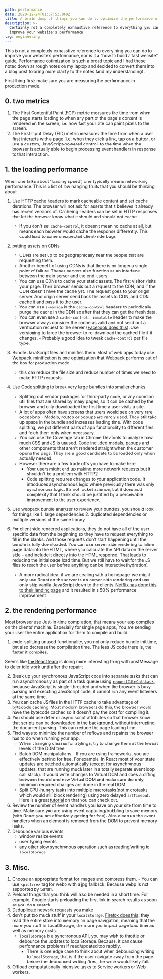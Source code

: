 ```yaml
---
path: performance
date: 2020-12-24T01:07:53.060Z
title: A brain dump of things you can do to optimize the performance of your website
description: >-
  Certainly not a completely exhaustive reference to everything you can do to
  improve your website's performance
tag: engineering
---
```


This is not a completely exhaustive reference to everything you can do to improve your website's performance, nor is it a “how to build a fast website” guide. Performance optimization is such a broad topic and I had these noted down as rough notes on my laptop and decided to convert them into a blog post to bring more clarify to the notes (and my understanding).

<div class='tip tip-left'>
<p>
First thing first: make sure you are measuring the performance in production mode.
</p>
</div>

## 0. two metrics

1. The First Contentful Paint (FCP) metric measures the time from when the page starts loading to when any part of the page's content is rendered on the screen, i.e. how fast your site can paint pixels to the screen.
2. The First Input Delay (FID) metric measures the time from when a user first interacts with a page (i.e. when they click a link, tap on a button, or use a custom, JavaScript-powered control) to the time when the browser is actually able to begin processing event handlers in response to that interaction.

## 1. the loading performance

When one talks about “loading speed”, one typically means networking performance. This is a list of low hanging fruits that you should be thinking about:

1. Use HTTP cache headers to mark cacheable content and set cache durations. The browser will not ask for assets that it believes it already has recent versions of. Cacheing headers can be set in HTTP responses that let the browser know what it should and should not cache.
   - If you don't set `cache-control`, it doesn't mean no cache at all, but means each browser would cache the response differently. This could lead to some unexpected client-side bugs
2. putting assets on CDNs

   - CDNs are set up to be geographically near the people that are requesting them.
   - Another benefit of using CDNs is that there is no longer a single point of failure. Theses servers also function as an interface between the main server and the end-users.
   - You can use CDNs to cache your static assets. The first visitor visits your page. Their browser sends out a request to the CDN, and if the CDN doesn’t have the cache yet. The request goes to your origin server. And origin server send back the assets to CDN, and CDN cache it and pass it to the user.
   - You can use `s-maxage` in the `cache-control` headers to periodically purge the cache in the CDN so after that they can get the fresh data.
   - You can even use a `cache-control: immutable` header to make the browser always consider the cache as valid and not send out a verification request to the server (<a href='https://engineering.fb.com/2017/01/26/web/this-browser-tweak-saved-60-of-requests-to-facebook/'>Facebook does this</a>). Use versioning to force the browser to re-download the cached file if it changes. - Probably a good idea to tweak `cache-control` per file type.

3. Bundle JavaScript files and minifies them. Most of web apps today use Webpack, minification is one optimization that Webpack performs out of the box for production mode
   - this can reduce the file size and reduce number of times we need to make HTTP requests.
4. Use Code splitting to break very large bundles into smaller chunks.
   - Splitting out vendor packages for third-party code, or any common util files that are shared by many pages, so it can be cached by the browser and only downloaded the first time a user visits a site.
   - A lot of apps often have screens that users would see on very rare occasions - Modals, routes or popups are rarely used. They still take up space in the bundle and increases loading time. With code splitting, we put different parts of app functionality to different files and fetch them only when necessary.
   - You can use the Coverage tab in Chrome DevTools to analyze how much CSS and JS is unused. Code included modals, popups and other components that aren’t rendered straight when the customer opens the page. They are a good candidate to be loaded only when actually needed.
   - However there are a few trade offs you have to make here
     - Your users might end up making more network requests but it shouldn't be a problem with HTTP2.
     - Code splitting requires changes to your application code. It introduces asynchronous logic where previously there was only synchronous logic. It’s not rocket science, but it does add complexity that I think should be justified by a perceivable improvement to the user experience.
5. Use webpack bundle analyzer to review your bundles. you should look for things like 1. large dependencies 2. duplicated dependencies or multiple versions of the same library
6. For client side rendered applications, they do not have all of the user specific data from the beginning so they have to request everything to fill in the blanks. And those requests don’t start happening until the bundle is fully downloaded. You can use server side rendering to inline page data into the HTML, where you calculate the API data on the server side – and include it directly into the HTML response. That leads to reducing the initial page load time. But we still have to wait for the JS files to reach the user before anything can be interactive(hydration).
   - A more radical idea: if we are dealing with a homepage, we might only use React on the server to do server side rendering and use only ship vanilla JavaScript down to the clients. <a href="https://twitter.com/netflixuie/status/923374215041912833?lang=en">Netflix has done this to their landing page</a> and it resulted in a 50% performance improvement

## 2. the rendering performance

Most browser use Just-in-time compilation, that means your app compiles on the clients’ machine. Especially for single page apps, You are sending your user the entire application for them to compile and build.

1. code-splitting unused functionality, you not only reduce bundle init time, but also decrease the compilation time. The less JS code there is, the faster it compiles.

<div class='tip tip-left'>
<p>
Seems like <a href='https://github.com/facebook/react/blob/43a137d9c13064b530d95ba51138ec1607de2c99/packages/react-scheduler/src/ReactScheduler.js'>the React team</a> is doing more interesting thing with postMessage to defer idle work until after the repaint
</p>
</div>

2. Break up your synchronous JavaScript code into separate tasks that can run asynchronously as part of a task queue using <a href='https://developer.mozilla.org/en-US/docs/Web/API/Window/requestIdleCallback'>`requestIdleCallback`</a>, because JavaScript is single-threaded and when the browser is busy parsing and executing JavaScript code, it cannot run any event listeners at the same time.
3. You can cache JS files in the HTTP cache to take advantage of bytecode caching. Most modern browsers do this, the browser would have the bytecode cached so it doesn't pay the cost for compiling it.
4. You should use defer or async script attributes so that browser know that scripts can be downloaded in the background, without interrupting the document parsing. This can reduce the page loading time.
5. Find ways to minimize the number of reflows and repaints the browser has to do when running your app.
   - When changing classes for stylings, try to change them at the lowest levels of the DOM tree.
   - Batch DOM manipulations - If you are using frameworks, you are effectively getting for free. For example, In React most of your state updates are batched automatically (except for asynchronous updates, that are running much later in a totally separate event loop call stack). It would write changes to Virtual DOM and does a diffing between the old and new Virtual DOM and make sure the only minimum required changes are done in the real DOM.
   - Split CPU-hungry tasks into multiple macrotasks(not microtasks which would still block rendering) using zero delayed `setTimeout`. Here is a great <a href='https://javascript.info/event-loop'>tutorial</a> on that you can check out.
6. Review the number of event handlers you have on your site from time to time. Make sure you are using event capturing/bubbling to save memory (with React you are effectively getting for free). Also clean up the event handlers when an element is removed from the DOM to prevent memory leaks.
7. Debounce various events
   - window resize events
   - user typing events
   - any other slow synchronous operation such as reading/writing to `localStorage`

## 3. Misc.

1. Choose an appropriate format for images and compress them. - You can use `<picture>` tag for webp with a jpg fallback. Because webp is not supported by Safari.
2. Preload things that you think will also be needed in a short time. For example, Google starts preloading the first link in search results as soon as you do a search
3. Deduplicate network requests you make
4. don't put too much stuff in your `localStorage`. <a href='https://www.janbambas.cz/new-faster-localstorage-in-firefox-21/'>Firefox does this</a>: they read the entire store into memory on page navigation, meaning that the more you stuff in LocalStorage, the more you impact page load time as well as memory costs.
   - `localStorage` is a synchronous API, you may wish to throttle or debounce the updates to localStorage. Because. it can cause performance problems if read/updated too rapidly.
     - There is one edge case to think about when debouncing writing to `localStorage`, that is if the user navigate away from the page before the debounced writing fires, the write would likely fail.
5. Offload computationally intensive tasks to Service workers or Web workers.
